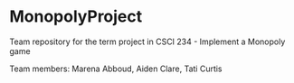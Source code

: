 # MonopolyProject
Team repository for the term project in CSCI 234 - Implement a Monopoly game 

Team members: Marena Abboud, Aiden Clare, Tati Curtis
